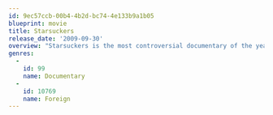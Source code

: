 ```yaml
---
id: 9ec57ccb-00b4-4b2d-bc74-4e133b9a1b05
blueprint: movie
title: Starsuckers
release_date: '2009-09-30'
overview: "Starsuckers is the most controversial documentary of the year, and was released in British cinemas in November 2009 to critical acclaim. It's a darkly humourous and shocking exposé of the celebrity obsessed media, that uncovers the real reasons behind our addiction to fame and blows the lid on the corporations and individuals who profit from it."
genres:
  -
    id: 99
    name: Documentary
  -
    id: 10769
    name: Foreign
---
```


